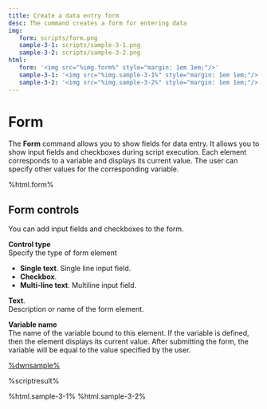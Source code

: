 ```yaml
---
title: Create a data entry form
desc: The command creates a form for entering data
img:
   form: scripts/form.png
   sample-3-1: scripts/sample-3-1.png
   sample-3-2: scripts/sample-3-2.png
html:
   form: '<img src="%img.form%" style="margin: 1em 1em;"/>'
   sample-3-1: '<img src="%img.sample-3-1%" style="margin: 1em 1em;"/>'
   sample-3-2: '<img src="%img.sample-3-2%" style="margin: 1em 1em;"/>'
---
```

# Form

The **Form** command allows you to show fields for data entry. It allows you to show input fields and checkboxes during script execution. Each element corresponds to a variable and displays its current value. The user can specify other values for the corresponding variable.

%html.form%

## Form controls

You can add input fields and checkboxes to the form.

**Control type**  
Specify the type of form element

* **Single text**. Single line input field.
* **Checkbox**.
* **Multi-line text**. Multiline input field.

**Text**.  
Description or name of the form element.

**Variable name**  
The name of the variable bound to this element. If the variable is defined, then the element displays its current value. After submitting the form, the variable will be equal to the value specified by the user.

[%dwnsample%](/samples/sample-3.yaml)

%scriptresult%

%html.sample-3-1%
%html.sample-3-2%
